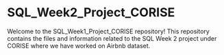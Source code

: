 # SQL_Week2_Project_CORISE
Welcome to the SQL_Week1_Project_CORISE repository! This repository contains the files and information related to the SQL Week 2 project under CORISE where we have worked on Airbnb dataset.
